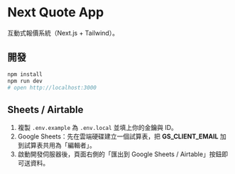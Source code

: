 
# Next Quote App

互動式報價系統（Next.js + Tailwind）。

## 開發
```bash
npm install
npm run dev
# open http://localhost:3000
```


## Sheets / Airtable
1) 複製 `.env.example` 為 `.env.local` 並填上你的金鑰與 ID。  
2) Google Sheets：先在雲端硬碟建立一個試算表，把 **GS_CLIENT_EMAIL** 加到試算表共用為「編輯者」。  
3) 啟動開發伺服器後，頁面右側的「匯出到 Google Sheets / Airtable」按鈕即可送資料。

